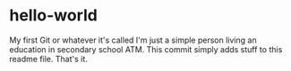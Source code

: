 # hello-world
My first Git or whatever it's called
I'm just a simple person living an education in secondary school ATM.
This commit simply adds stuff to this readme file. That's it.
